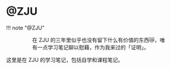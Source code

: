 # @ZJU

!!! note "@ZJU"
    <div class="" style="font-family:;font-size:;padding: 0 70px;">
    在 ZJU 的三年里似乎也没有留下什么有价值的东西😿，唯有一点学习笔记聊以慰藉，作为我来过的「证明」。
    </div>

这里是在 ZJU 的学习笔记，包括自学和课程笔记。